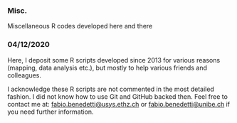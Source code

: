 ### Misc.
Miscellaneous R codes developed here and there

### 04/12/2020
Here, I deposit some R scripts developed since 2013 for various reasons (mapping, data analysis etc.), but mostly to help various friends and colleagues.

I acknowledge these R scripts are not commented in the most detailed fashion. I did not know how to use Git and GitHub backed then. Feel free to contact me at: fabio.benedetti@usys.ethz.ch or fabio.benedetti@unibe.ch if you need further information.
